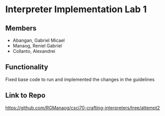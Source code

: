 # Interpreter Implementation Lab 1

## Members
- Abangan, Gabriel Micael
- Manaog, Reniel Gabriel 
- Collanto, Alexandrei

## Functionality

Fixed base code to run and implemented the changes in the guidelines

## Link to Repo

https://github.com/RGManaog/csci70-crafting-interpreters/tree/attempt2